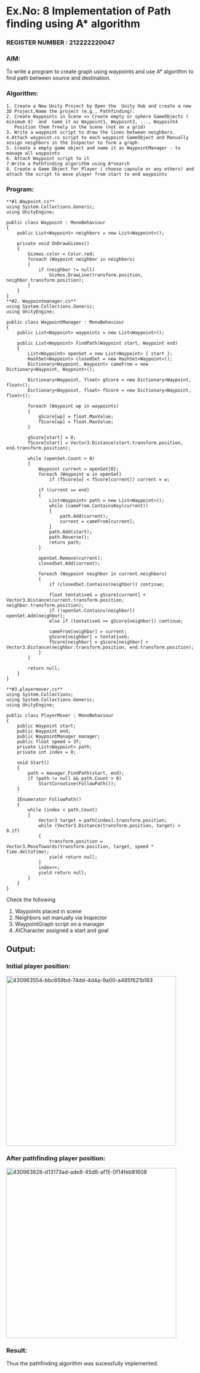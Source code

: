 # Ex.No: 8  Implementation of Path finding using A* algorithm                                                                      
### REGISTER NUMBER :  212222220047
### AIM: 
To write a program to create graph using waypoints and use A* algorithm to find path between source and destination.
### Algorithm:
```
1. Create a New Unity Project by Open the  Unity Hub and create a new 3D Project,Name the project (e.g., Pathfinding).
2. Create Waypoints in Scene => Create empty or sphere GameObjects ( minimum 4)  and  name it as Waypoint1, Waypoint2, ..., Waypoint4
   Position them freely in the scene (not on a grid)
3. Write a waypoint script to draw the lines between neighbors.
4.Attach waypoint.cs script to each waypoint GameObject and Manually assign neighbors in the Inspector to form a graph.
5. Create a empty game object and name it as WaypointManager - to manage all waypoints
6. Attach Waypoint script to it
7.Write a Pathfinding algorithm using A*search
8. Create a Game Object for Player ( choose capsule or any others) and attach the script to move player from start to end waypoints
```  
### Program:
```
**#1.Waypoint.cs**
using System.Collections.Generic;
using UnityEngine;

public class Waypoint : MonoBehaviour
{
    public List<Waypoint> neighbors = new List<Waypoint>();

    private void OnDrawGizmos()
    {
        Gizmos.color = Color.red;
        foreach (Waypoint neighbor in neighbors)
        {
            if (neighbor != null)
                Gizmos.DrawLine(transform.position, neighbor.transform.position);
        }
    }
}
**#2. Waypointmanager.cs**
using System.Collections.Generic;
using UnityEngine;

public class WaypointManager : MonoBehaviour
{
    public List<Waypoint> waypoints = new List<Waypoint>();

    public List<Waypoint> FindPath(Waypoint start, Waypoint end)
    {
        List<Waypoint> openSet = new List<Waypoint> { start };
        HashSet<Waypoint> closedSet = new HashSet<Waypoint>();
        Dictionary<Waypoint, Waypoint> cameFrom = new Dictionary<Waypoint, Waypoint>();

        Dictionary<Waypoint, float> gScore = new Dictionary<Waypoint, float>();
        Dictionary<Waypoint, float> fScore = new Dictionary<Waypoint, float>();

        foreach (Waypoint wp in waypoints)
        {
            gScore[wp] = float.MaxValue;
            fScore[wp] = float.MaxValue;
        }

        gScore[start] = 0;
        fScore[start] = Vector3.Distance(start.transform.position, end.transform.position);

        while (openSet.Count > 0)
        {
            Waypoint current = openSet[0];
            foreach (Waypoint w in openSet)
                if (fScore[w] < fScore[current]) current = w;

            if (current == end)
            {
                List<Waypoint> path = new List<Waypoint>();
                while (cameFrom.ContainsKey(current))
                {
                    path.Add(current);
                    current = cameFrom[current];
                }
                path.Add(start);
                path.Reverse();
                return path;
            }

            openSet.Remove(current);
            closedSet.Add(current);

            foreach (Waypoint neighbor in current.neighbors)
            {
                if (closedSet.Contains(neighbor)) continue;

                float tentativeG = gScore[current] + Vector3.Distance(current.transform.position, neighbor.transform.position);
                if (!openSet.Contains(neighbor)) openSet.Add(neighbor);
                else if (tentativeG >= gScore[neighbor]) continue;

                cameFrom[neighbor] = current;
                gScore[neighbor] = tentativeG;
                fScore[neighbor] = gScore[neighbor] + Vector3.Distance(neighbor.transform.position, end.transform.position);
            }
        }

        return null;
    }
}

**#3.playermover.cs**
using System.Collections;
using System.Collections.Generic;
using UnityEngine;

public class PlayerMover : MonoBehaviour
{
    public Waypoint start;
    public Waypoint end;
    public WaypointManager manager;
    public float speed = 3f;
    private List<Waypoint> path;
    private int index = 0;

    void Start()
    {
        path = manager.FindPath(start, end);
        if (path != null && path.Count > 0)
            StartCoroutine(FollowPath());
    }

    IEnumerator FollowPath()
    {
        while (index < path.Count)
        {
            Vector3 target = path[index].transform.position;
            while (Vector3.Distance(transform.position, target) > 0.1f)
            {
                transform.position = Vector3.MoveTowards(transform.position, target, speed * Time.deltaTime);
                yield return null;
            }
            index++;
            yield return null;
        }
    }
}
```

Check the following
1. Waypoints placed in scene
2. Neighbors set manually via Inspector
3. WaypointGraph script on a manager
4. AICharacter assigned a start and goal

## Output:
### Initial player position:
<img width="453" alt="430963554-bbc659bd-74dd-4d4a-9a00-a485f621b193" src="https://github.com/user-attachments/assets/6035f2e1-c299-4c47-a0d2-0fa3df656de2" />




### After pathfinding player position:
<img width="454" alt="430963828-d13173ad-ade8-45d8-af15-0f14feb81608" src="https://github.com/user-attachments/assets/df92c489-4aac-48dc-aeb3-a1a178a07bfa" />



### Result:
Thus the pathfinding algorithm was sucessfully implemented.
